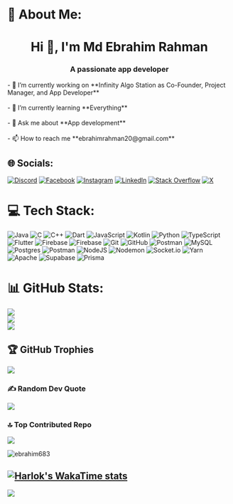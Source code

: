 # 💫 About Me:
<h1 align="center">Hi 👋, I'm Md Ebrahim Rahman</h1>
<h3 align="center">A passionate app developer</h3>
- 🔭 I’m currently working on **Infinity Algo Station as Co-Founder, Project Manager, and App Developer**<br><br>- 🌱 I’m currently learning **Everything**<br><br>- 💬 Ask me about **App development**<br><br>- 📫 How to reach me **ebrahimrahman20@gmail.com**


## 🌐 Socials:
[![Discord](https://img.shields.io/badge/Discord-%237289DA.svg?logo=discord&logoColor=white)](https://discord.gg/589625975428612096) [![Facebook](https://img.shields.io/badge/Facebook-%231877F2.svg?logo=Facebook&logoColor=white)](https://facebook.com/100087952092677) [![Instagram](https://img.shields.io/badge/Instagram-%23E4405F.svg?logo=Instagram&logoColor=white)](https://instagram.com/mdebrahim7578) [![LinkedIn](https://img.shields.io/badge/LinkedIn-%230077B5.svg?logo=linkedin&logoColor=white)](https://linkedin.com/in/ebrahim683) [![Stack Overflow](https://img.shields.io/badge/-Stackoverflow-FE7A16?logo=stack-overflow&logoColor=white)](https://stackoverflow.com/users/14466829) [![X](https://img.shields.io/badge/X-black.svg?logo=X&logoColor=white)](https://x.com/MDEbrahimRahma4) 

# 💻 Tech Stack:
![Java](https://img.shields.io/badge/java-%23ED8B00.svg?style=flat&logo=openjdk&logoColor=white) ![C](https://img.shields.io/badge/c-%2300599C.svg?style=flat&logo=c&logoColor=white) ![C++](https://img.shields.io/badge/c++-%2300599C.svg?style=flat&logo=c%2B%2B&logoColor=white) ![Dart](https://img.shields.io/badge/dart-%230175C2.svg?style=flat&logo=dart&logoColor=white) ![JavaScript](https://img.shields.io/badge/javascript-%23323330.svg?style=flat&logo=javascript&logoColor=%23F7DF1E) ![Kotlin](https://img.shields.io/badge/kotlin-%237F52FF.svg?style=flat&logo=kotlin&logoColor=white) ![Python](https://img.shields.io/badge/python-3670A0?style=flat&logo=python&logoColor=ffdd54) ![TypeScript](https://img.shields.io/badge/typescript-%23007ACC.svg?style=flat&logo=typescript&logoColor=white) ![Flutter](https://img.shields.io/badge/Flutter-%2302569B.svg?style=flat&logo=Flutter&logoColor=white) ![Firebase](https://img.shields.io/badge/firebase-%23039BE5.svg?style=flat&logo=firebase) ![Firebase](https://img.shields.io/badge/firebase-a08021?style=flat&logo=firebase&logoColor=ffcd34) ![Git](https://img.shields.io/badge/git-%23F05033.svg?style=flat&logo=git&logoColor=white) ![GitHub](https://img.shields.io/badge/github-%23121011.svg?style=flat&logo=github&logoColor=white) ![Postman](https://img.shields.io/badge/Postman-FF6C37?style=flat&logo=postman&logoColor=white) ![MySQL](https://img.shields.io/badge/mysql-4479A1.svg?style=flat&logo=mysql&logoColor=white) ![Postgres](https://img.shields.io/badge/postgres-%23316192.svg?style=flat&logo=postgresql&logoColor=white) ![Postman](https://img.shields.io/badge/Postman-FF6C37?style=flat&logo=postman&logoColor=white) ![NodeJS](https://img.shields.io/badge/node.js-6DA55F?style=flat&logo=node.js&logoColor=white) ![Nodemon](https://img.shields.io/badge/NODEMON-%23323330.svg?style=flat&logo=nodemon&logoColor=%BBDEAD) ![Socket.io](https://img.shields.io/badge/Socket.io-black?style=flat&logo=socket.io&badgeColor=010101) ![Yarn](https://img.shields.io/badge/yarn-%232C8EBB.svg?style=flat&logo=yarn&logoColor=white) ![Apache](https://img.shields.io/badge/apache-%23D42029.svg?style=flat&logo=apache&logoColor=white) ![Supabase](https://img.shields.io/badge/Supabase-3ECF8E?style=flat&logo=supabase&logoColor=white) ![Prisma](https://img.shields.io/badge/Prisma-3982CE?style=flat&logo=Prisma&logoColor=white)
# 📊 GitHub Stats:
![](https://github-readme-stats.vercel.app/api?username=ebrahim683&theme=default&hide_border=false&include_all_commits=true&count_private=true)<br/>
![](https://github-readme-streak-stats.herokuapp.com/?user=ebrahim683&theme=default&hide_border=false)<br/>
![](https://github-readme-stats.vercel.app/api/top-langs/?username=ebrahim683&theme=default&hide_border=false&include_all_commits=true&count_private=true&layout=compact)

## 🏆 GitHub Trophies
![](https://github-profile-trophy.vercel.app/?username=ebrahim683&theme=default&no-frame=false&no-bg=false&margin-w=4)

### ✍️ Random Dev Quote
![](https://quotes-github-readme.vercel.app/api?type=horizontal&theme=light)

### 🔝 Top Contributed Repo
![](https://github-contributor-stats.vercel.app/api?username=ebrahim683&limit=5&theme=default&combine_all_yearly_contributions=true)

<p><img align="center" src="https://github-readme-streak-stats.herokuapp.com/?user=ebrahim683&" alt="ebrahim683" /></p>

[![Harlok's WakaTime stats](https://github-readme-stats.vercel.app/api/wakatime?username=ebrahim683)](https://github.com/ebrahim683/github-readme-stats)
---
[![](https://visitcount.itsvg.in/api?id=ebrahim683&icon=10&color=13)](https://visitcount.itsvg.in)
